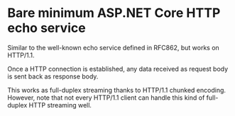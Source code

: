 # Bare minimum ASP.NET Core HTTP echo service

Similar to the well-known echo service defined in RFC862, but works on HTTP/1.1.

Once a HTTP connection is established, any data received as request body is sent back as response body.

This works as full-duplex streaming thanks to HTTP/1.1 chunked encoding. However, note that not every HTTP/1.1 client can handle this kind of full-duplex HTTP streaming well.
